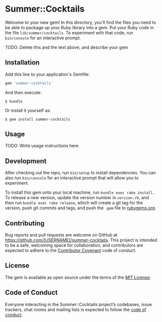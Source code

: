 # Summer::Cocktails

Welcome to your new gem! In this directory, you'll find the files you need to be able to package up your Ruby library into a gem. Put your Ruby code in the file `lib/summer/cocktails`. To experiment with that code, run `bin/console` for an interactive prompt.

TODO: Delete this and the text above, and describe your gem

## Installation

Add this line to your application's Gemfile:

```ruby
gem 'summer-cocktails'
```

And then execute:

    $ bundle

Or install it yourself as:

    $ gem install summer-cocktails

## Usage

TODO: Write usage instructions here

## Development

After checking out the repo, run `bin/setup` to install dependencies. You can also run `bin/console` for an interactive prompt that will allow you to experiment.

To install this gem onto your local machine, run `bundle exec rake install`. To release a new version, update the version number in `version.rb`, and then run `bundle exec rake release`, which will create a git tag for the version, push git commits and tags, and push the `.gem` file to [rubygems.org](https://rubygems.org).

## Contributing

Bug reports and pull requests are welcome on GitHub at https://github.com/[USERNAME]/summer-cocktails. This project is intended to be a safe, welcoming space for collaboration, and contributors are expected to adhere to the [Contributor Covenant](http://contributor-covenant.org) code of conduct.

## License

The gem is available as open source under the terms of the [MIT License](https://opensource.org/licenses/MIT).

## Code of Conduct

Everyone interacting in the Summer::Cocktails project’s codebases, issue trackers, chat rooms and mailing lists is expected to follow the [code of conduct](https://github.com/[USERNAME]/summer-cocktails/blob/master/CODE_OF_CONDUCT.md).
